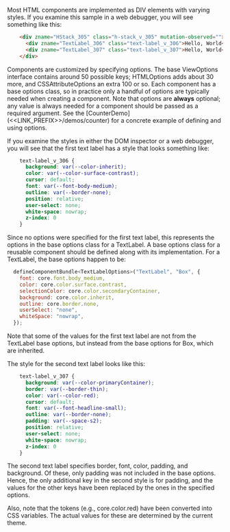 Most HTML components are implemented as DIV elements with varying styles. If you examine this sample in a web debugger, you will see something like this:

```html
    <div zname="HStack_305" class="h-stack_v_305" mutation-observed="">
      <div zname="TextLabel_306" class="text-label_v_306">Hello, World</div>
      <div zname="TextLabel_307" class="text-label_v_307">Hello, World</div>
    </div>
```

Components are customized by specifying options. The base ViewOptions interface contains around 50 possible keys; HTMLOptions adds about 30 more, and CSSAttributeOptions an extra 100 or so. Each component has a base options class, so in practice only a handful of options are typically needed when creating a component. Note that options are **always** optional; any value is always needed for a component should be passed as a required argument. See the [CounterDemo](<<LINK_PREFIX>>/demos/counter) for a concrete example of defining and using options.


If you examine the styles in either the DOM inspector or a web debugger, you will see that the first text label has a style that looks something like:

```css
    text-label_v_306 {
      background: var(--color-inherit);
      color: var(--color-surface-contrast);
      cursor: default;
      font: var(--font-body-medium);
      outline: var(--border-none);
      position: relative;
      user-select: none;
      white-space: nowrap;
      z-index: 0
    }
``` 

Since no options were specified for the first text label, this represents the options in the base options class for a TextLabel. A base options class for a reusable component should be defined along with its implementation. For a TextLabel, the base options happen to be:

```js
  defineComponentBundle<TextLabelOptions>("TextLabel", "Box", {
    font: core.font.body_medium,
    color: core.color.surface.contrast,
    selectionColor: core.color.secondaryContainer,
    background: core.color.inherit,
    outline: core.border.none,
    userSelect: "none",
    whiteSpace: "nowrap",
  });
```

Note that some of the values for the first text label are not from the TextLabel base options, but instead from the base options for Box, which are inherited.


The style for the second text label looks like this:

```css
    text-label_v_307 {
      background: var(--color-primaryContainer);
      border: var(--border-thin);
      color: var(--color-red);
      cursor: default;
      font: var(--font-headline-small);
      outline: var(--border-none);
      padding: var(--space-s2);
      position: relative;
      user-select: none;
      white-space: nowrap;
      z-index: 0
    }
```

The second text label specifies border, font, color, padding, and background. Of these, only padding was not included in the base options. Hence, the only additional key in the second style is for padding, and the values for the other keys have been replaced by the ones in the specified options.


Also, note that the tokens (e.g., core.color.red) have been converted into CSS variables. The actual values for these are determined by the current theme.


